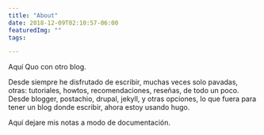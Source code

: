 ```yaml
---
title: "About"
date: 2018-12-09T02:10:57-06:00
featuredImg: ""
tags: 

---
```




Aquí Quo con otro blog.

Desde siempre he disfrutado de escribir, muchas veces solo pavadas, otras: tutoriales, howtos, recomendaciones, reseñas, de todo un poco. Desde blogger, postachio, drupal, jekyll, y otras opciones, lo que fuera para tener un blog donde escribir, ahora estoy usando hugo.

Aquí dejare mis notas a modo de documentación.